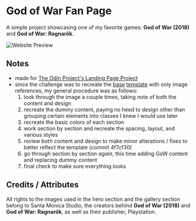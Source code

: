 # God of War Fan Page

A simple project showcasing one of my favorite games: **God of War (2018)** and **God of War: Ragnarök**.

![Website Preview](./preview.gif)

## Notes

- made for [The Odin Project's Landing Page Project][1]
- since the challenge was to recreate the [base][2] [template][3] with only image references, my general procedure was as follows:
  1. look through the image a couple times, taking note of both the content and design
  2. recreate the dummy content, paying no heed to design other than grouping certain elements into classes I knew I would use later
  3. recreate the basic colors of each section
  4. work section by section and recreate the spacing, layout, and various styles
  5. review both content and design to make minor alterations / fixes to better reflect the template (commit 4f7cf30)
  6. go through section by section *again*, this time adding GoW content and replacing dummy content
  7. final check to make sure everything looks

## Credits / Attributes

All rights to the images used in the hero section and the gallery section belong to Santa Monica Studio, the creators behind **God of War (2018)** and **God of War: Ragnarök**, as well as their publisher, Playstation.

[1]: https://www.theodinproject.com/lessons/foundations-landing-page
[2]: https://cdn.statically.io/gh/TheOdinProject/curriculum/81a5d553f4073e593d23a6ab00d50eef8620796d/foundations/html_css/project/imgs/01.png
[3]: https://cdn.statically.io/gh/TheOdinProject/curriculum/a38403e7d81cc8305af16ac48985cfbde87834d6/foundations/html_css/flexbox/project-landing-page/imgs/02.png
